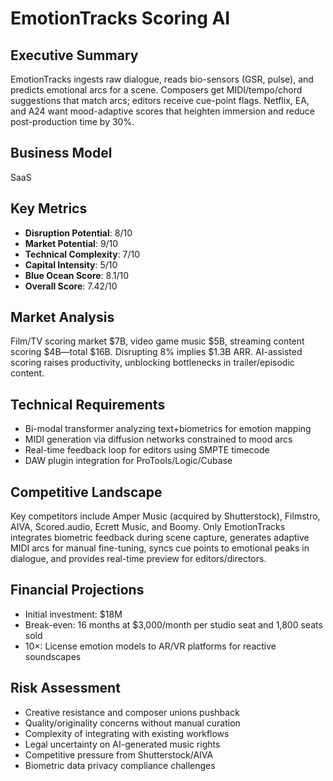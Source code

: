 # EmotionTracks Scoring AI

## Executive Summary

EmotionTracks ingests raw dialogue, reads bio-sensors (GSR, pulse), and predicts emotional arcs for a scene. Composers get MIDI/tempo/chord suggestions that match arcs; editors receive cue-point flags. Netflix, EA, and A24 want mood-adaptive scores that heighten immersion and reduce post-production time by 30%.

## Business Model
SaaS

## Key Metrics

- **Disruption Potential**: 8/10
- **Market Potential**: 9/10
- **Technical Complexity**: 7/10
- **Capital Intensity**: 5/10
- **Blue Ocean Score**: 8.1/10
- **Overall Score**: 7.42/10

## Market Analysis

Film/TV scoring market $7B, video game music $5B, streaming content scoring $4B—total $16B. Disrupting 8% implies $1.3B ARR. AI-assisted scoring raises productivity, unblocking bottlenecks in trailer/episodic content.

## Technical Requirements

- Bi-modal transformer analyzing text+biometrics for emotion mapping
- MIDI generation via diffusion networks constrained to mood arcs
- Real-time feedback loop for editors using SMPTE timecode
- DAW plugin integration for ProTools/Logic/Cubase

## Competitive Landscape

Key competitors include Amper Music (acquired by Shutterstock), Filmstro, AIVA, Scored.audio, Ecrett Music, and Boomy. Only EmotionTracks integrates biometric feedback during scene capture, generates adaptive MIDI arcs for manual fine-tuning, syncs cue points to emotional peaks in dialogue, and provides real-time preview for editors/directors.

## Financial Projections

- Initial investment: $18M
- Break-even: 16 months at $3,000/month per studio seat and 1,800 seats sold
- 10×: License emotion models to AR/VR platforms for reactive soundscapes

## Risk Assessment

- Creative resistance and composer unions pushback
- Quality/originality concerns without manual curation
- Complexity of integrating with existing workflows
- Legal uncertainty on AI-generated music rights
- Competitive pressure from Shutterstock/AIVA
- Biometric data privacy compliance challenges